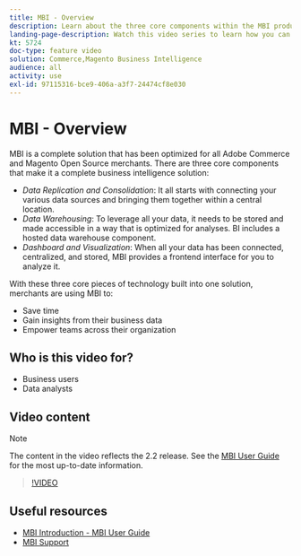 ```yaml
---
title: MBI - Overview
description: Learn about the three core components within the MBI product that provide a complete business intelligence solution.
landing-page-description: Watch this video series to learn how you can drive better business insights and results through data aggregation, analysis, and visualization.
kt: 5724
doc-type: feature video
solution: Commerce,Magento Business Intelligence
audience: all
activity: use
exl-id: 97115316-bce9-406a-a3f7-24474cf8e030
---
```

# MBI - Overview

MBI is a complete solution that has been optimized for all Adobe Commerce and Magento Open Source merchants. There are three core components that make it a complete business intelligence solution: 

- _Data Replication and Consolidation_: It all starts with connecting your various data sources and bringing them together within a central location.
- _Data Warehousing_: To leverage all your data, it needs to be stored and made accessible in a way that is optimized for analyses. BI includes a hosted data warehouse component. 
- _Dashboard and Visualization_: When all your data has been connected, centralized, and stored, MBI provides a frontend interface for you to analyze it. 

With these three core pieces of technology built into one solution, merchants are using MBI to: 

- Save time
- Gain insights from their business data
- Empower teams across their organization

## Who is this video for?

- Business users
- Data analysts

## Video content

>[!NOTE]
>
>The content in the video reflects the 2.2 release. See the [MBI User Guide](https://experienceleague.adobe.com/docs/commerce-business-intelligence/mbi/guide-overview.html) for the most up-to-date information.

>[!VIDEO](https://video.tv.adobe.com/v/35979?quality=12&learn=on)

## Useful resources

- [MBI Introduction - MBI User Guide](https://experienceleague.adobe.com/docs/commerce-business-intelligence/mbi/getting-started.html)
- [MBI Support](https://experienceleague.adobe.com/docs/commerce-knowledge-base/kb/troubleshooting/miscellaneous/mbi-service-policies.html)
